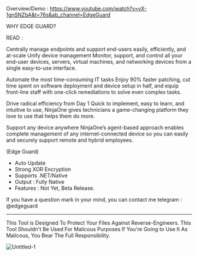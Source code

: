 Overview/Demo : https://www.youtube.com/watch?v=vX-1gnSNZbA&t=76s&ab_channel=EdgeGuard

WHY EDGE GUARD?

READ :

Centrally manage endpoints and support end-users easily, efficiently, and at-scale
Unify device
management
Monitor, support, and control all your end-user devices, servers, virtual machines, and networking devices from a single easy-to-use interface.

Automate the most time-consuming IT tasks
Enjoy 90% faster patching, cut time spent on software deployment and device setup in half, and equip front-line staff with one-click remediations to solve even complex tasks.

Drive radical efficiency from Day 1
Quick to implement, easy to learn, and intuitive to use, NinjaOne gives technicians a game-changing platform they love to use that helps them do more.

Support any device anywhere
NinjaOne’s agent-based approach enables complete management of any internet-connected device so you can easily and securely support remote and hybrid employees.


(Edge Guard)
- Auto Update
- Strong XOR Encryption
- Supports .NET/Native
- Output : Fully Native
- Features : Not Yet, Beta Release.

If you have a question mark in your mind, you can contact me telegram : @edgeguard


-------------------------------------------------------------------
This Tool is Designed To Protect Your Files
Against Reverse-Engineers.
This Tool Shouldn't Be Used For Malicous Purposes
If You're Going to Use It As Malicous, You Bear The Full Responsibility.

![Untitled-1](https://user-images.githubusercontent.com/127977328/225380919-607a23ed-cf64-4c92-8975-884c6dbd49fa.jpg)
